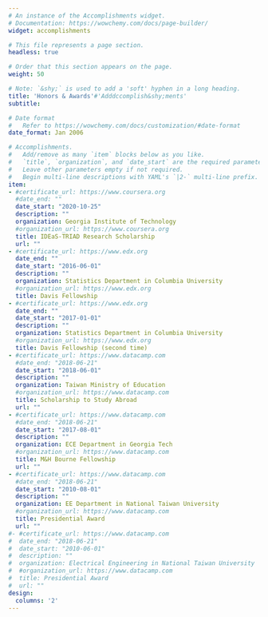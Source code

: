 ```yaml
---
# An instance of the Accomplishments widget.
# Documentation: https://wowchemy.com/docs/page-builder/
widget: accomplishments

# This file represents a page section.
headless: true

# Order that this section appears on the page.
weight: 50

# Note: `&shy;` is used to add a 'soft' hyphen in a long heading.
title: 'Honors & Awards'#'Adddccomplish&shy;ments'
subtitle:

# Date format
#   Refer to https://wowchemy.com/docs/customization/#date-format
date_format: Jan 2006

# Accomplishments.
#   Add/remove as many `item` blocks below as you like.
#   `title`, `organization`, and `date_start` are the required parameters.
#   Leave other parameters empty if not required.
#   Begin multi-line descriptions with YAML's `|2-` multi-line prefix.
item:
- #certificate_url: https://www.coursera.org
  #date_end: ""
  date_start: "2020-10-25"
  description: ""
  organization: Georgia Institute of Technology
  #organization_url: https://www.coursera.org
  title: IDEaS-TRIAD Research Scholarship
  url: ""
- #certificate_url: https://www.edx.org
  date_end: ""
  date_start: "2016-06-01"
  description: ""
  organization: Statistics Department in Columbia University
  #organization_url: https://www.edx.org
  title: Davis Fellowship
- #certificate_url: https://www.edx.org
  date_end: ""
  date_start: "2017-01-01"
  description: ""
  organization: Statistics Department in Columbia University
  #organization_url: https://www.edx.org
  title: Davis Fellowship (second time)
- #certificate_url: https://www.datacamp.com
  #date_end: "2018-06-21"
  date_start: "2018-06-01"
  description: ""
  organization: Taiwan Ministry of Education
  #organization_url: https://www.datacamp.com
  title: Scholarship to Study Abroad
  url: ""
- #certificate_url: https://www.datacamp.com
  #date_end: "2018-06-21"
  date_start: "2017-08-01"
  description: ""
  organization: ECE Department in Georgia Tech
  #organization_url: https://www.datacamp.com
  title: M&H Bourne Fellowship
  url: ""
- #certificate_url: https://www.datacamp.com
  #date_end: "2018-06-21"
  date_start: "2010-08-01"
  description: ""
  organization: EE Department in National Taiwan University
  #organization_url: https://www.datacamp.com
  title: Presidential Award
  url: ""
#- #certificate_url: https://www.datacamp.com
#  date_end: "2018-06-21"
#  date_start: "2010-06-01"
#  description: ""
#  organization: Electrical Engineering in National Taiwan University
#  #organization_url: https://www.datacamp.com
#  title: Presidential Award
#  url: ""
design:
  columns: '2' 
---
```

